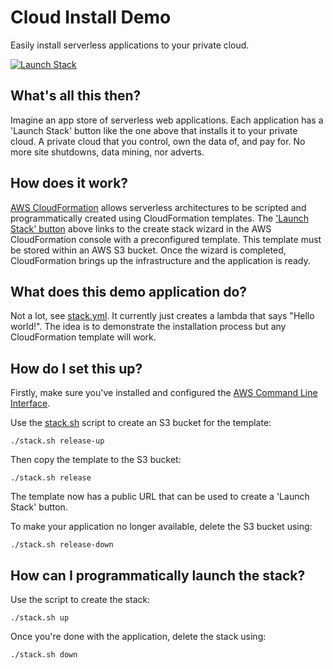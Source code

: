 # Cloud Install Demo

Easily install serverless applications to your private cloud.

[![Launch Stack](https://s3.amazonaws.com/cloudformation-examples/cloudformation-launch-stack.png)](https://console.aws.amazon.com/cloudformation/home#/stacks/new?stackName=cloud-install-demo&templateURL=https://s3.eu-west-2.amazonaws.com/cloud-install-demo/stack.yml)

## What's all this then?

Imagine an app store of serverless web applications. Each application has a 'Launch Stack' button like the one above that installs it to your private cloud. A private cloud that you control, own the data of, and pay for. No more site shutdowns, data mining, nor adverts.

## How does it work?

[AWS CloudFormation](https://aws.amazon.com/cloudformation/) allows serverless architectures to be scripted and programmatically created using CloudFormation templates. The ['Launch Stack' button](https://aws.amazon.com/blogs/devops/construct-your-own-launch-stack-url/) above links to the create stack wizard in the AWS CloudFormation console with a preconfigured template. This template must be stored within an AWS S3 bucket. Once the wizard is completed, CloudFormation brings up the infrastructure and the application is ready.

## What does this demo application do?

Not a lot, see [stack.yml](stack.yml). It currently just creates a lambda that says "Hello world!". The idea is to demonstrate the installation process but any CloudFormation template will work.

## How do I set this up?

Firstly, make sure you've installed and configured the [AWS Command Line Interface](https://aws.amazon.com/cli/).

Use the [stack.sh](stack.sh) script to create an S3 bucket for the template:

    ./stack.sh release-up

Then copy the template to the S3 bucket:

    ./stack.sh release

The template now has a public URL that can be used to create a 'Launch Stack' button.

To make your application no longer available, delete the S3 bucket using:

    ./stack.sh release-down

## How can I programmatically launch the stack?

Use the script to create the stack:

    ./stack.sh up

Once you're done with the application, delete the stack using:

    ./stack.sh down
